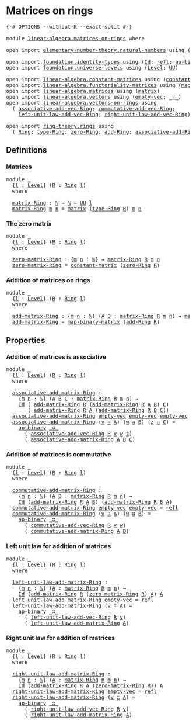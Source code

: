 # Matrices on rings

<pre class="Agda"><a id="30" class="Symbol">{-#</a> <a id="34" class="Keyword">OPTIONS</a> <a id="42" class="Pragma">--without-K</a> <a id="54" class="Pragma">--exact-split</a> <a id="68" class="Symbol">#-}</a>

<a id="73" class="Keyword">module</a> <a id="80" href="linear-algebra.matrices-on-rings.html" class="Module">linear-algebra.matrices-on-rings</a> <a id="113" class="Keyword">where</a>

<a id="120" class="Keyword">open</a> <a id="125" class="Keyword">import</a> <a id="132" href="elementary-number-theory.natural-numbers.html" class="Module">elementary-number-theory.natural-numbers</a> <a id="173" class="Keyword">using</a> <a id="179" class="Symbol">(</a><a id="180" href="elementary-number-theory.natural-numbers.html#1444" class="Datatype">ℕ</a><a id="181" class="Symbol">)</a>

<a id="184" class="Keyword">open</a> <a id="189" class="Keyword">import</a> <a id="196" href="foundation.identity-types.html" class="Module">foundation.identity-types</a> <a id="222" class="Keyword">using</a> <a id="228" class="Symbol">(</a><a id="229" href="foundation-core.identity-types.html#1754" class="Datatype">Id</a><a id="231" class="Symbol">;</a> <a id="233" href="foundation-core.identity-types.html#1807" class="InductiveConstructor">refl</a><a id="237" class="Symbol">;</a> <a id="239" href="foundation-core.identity-types.html#7516" class="Function">ap-binary</a><a id="248" class="Symbol">)</a>
<a id="250" class="Keyword">open</a> <a id="255" class="Keyword">import</a> <a id="262" href="foundation.universe-levels.html" class="Module">foundation.universe-levels</a> <a id="289" class="Keyword">using</a> <a id="295" class="Symbol">(</a><a id="296" href="Agda.Primitive.html#597" class="Postulate">Level</a><a id="301" class="Symbol">;</a> <a id="303" href="foundation-core.universe-levels.html#222" class="Primitive">UU</a><a id="305" class="Symbol">)</a>

<a id="308" class="Keyword">open</a> <a id="313" class="Keyword">import</a> <a id="320" href="linear-algebra.constant-matrices.html" class="Module">linear-algebra.constant-matrices</a> <a id="353" class="Keyword">using</a> <a id="359" class="Symbol">(</a><a id="360" href="linear-algebra.constant-matrices.html#463" class="Function">constant-matrix</a><a id="375" class="Symbol">)</a>
<a id="377" class="Keyword">open</a> <a id="382" class="Keyword">import</a> <a id="389" href="linear-algebra.functoriality-matrices.html" class="Module">linear-algebra.functoriality-matrices</a> <a id="427" class="Keyword">using</a> <a id="433" class="Symbol">(</a><a id="434" href="linear-algebra.functoriality-matrices.html#778" class="Function">map-binary-matrix</a><a id="451" class="Symbol">)</a>
<a id="453" class="Keyword">open</a> <a id="458" class="Keyword">import</a> <a id="465" href="linear-algebra.matrices.html" class="Module">linear-algebra.matrices</a> <a id="489" class="Keyword">using</a> <a id="495" class="Symbol">(</a><a id="496" href="linear-algebra.matrices.html#839" class="Function">matrix</a><a id="502" class="Symbol">)</a>
<a id="504" class="Keyword">open</a> <a id="509" class="Keyword">import</a> <a id="516" href="linear-algebra.vectors.html" class="Module">linear-algebra.vectors</a> <a id="539" class="Keyword">using</a> <a id="545" class="Symbol">(</a><a id="546" href="linear-algebra.vectors.html#518" class="InductiveConstructor">empty-vec</a><a id="555" class="Symbol">;</a> <a id="557" href="linear-algebra.vectors.html#545" class="InductiveConstructor Operator">_∷_</a><a id="560" class="Symbol">)</a>
<a id="562" class="Keyword">open</a> <a id="567" class="Keyword">import</a> <a id="574" href="linear-algebra.vectors-on-rings.html" class="Module">linear-algebra.vectors-on-rings</a> <a id="606" class="Keyword">using</a>
  <a id="614" class="Symbol">(</a> <a id="616" href="linear-algebra.vectors-on-rings.html#2568" class="Function">associative-add-vec-Ring</a><a id="640" class="Symbol">;</a> <a id="642" href="linear-algebra.vectors-on-rings.html#2951" class="Function">commutative-add-vec-Ring</a><a id="666" class="Symbol">;</a>
    <a id="672" href="linear-algebra.vectors-on-rings.html#1999" class="Function">left-unit-law-add-vec-Ring</a><a id="698" class="Symbol">;</a> <a id="700" href="linear-algebra.vectors-on-rings.html#2281" class="Function">right-unit-law-add-vec-Ring</a><a id="727" class="Symbol">)</a>

<a id="730" class="Keyword">open</a> <a id="735" class="Keyword">import</a> <a id="742" href="ring-theory.rings.html" class="Module">ring-theory.rings</a> <a id="760" class="Keyword">using</a>
  <a id="768" class="Symbol">(</a> <a id="770" href="ring-theory.rings.html#2551" class="Function">Ring</a><a id="774" class="Symbol">;</a> <a id="776" href="ring-theory.rings.html#2808" class="Function">type-Ring</a><a id="785" class="Symbol">;</a> <a id="787" href="ring-theory.rings.html#5170" class="Function">zero-Ring</a><a id="796" class="Symbol">;</a> <a id="798" href="ring-theory.rings.html#3153" class="Function">add-Ring</a><a id="806" class="Symbol">;</a> <a id="808" href="ring-theory.rings.html#3474" class="Function">associative-add-Ring</a><a id="828" class="Symbol">)</a>
</pre>
## Definitions

### Matrices

<pre class="Agda"><a id="873" class="Keyword">module</a> <a id="880" href="linear-algebra.matrices-on-rings.html#880" class="Module">_</a>
  <a id="884" class="Symbol">{</a><a id="885" href="linear-algebra.matrices-on-rings.html#885" class="Bound">l</a> <a id="887" class="Symbol">:</a> <a id="889" href="Agda.Primitive.html#597" class="Postulate">Level</a><a id="894" class="Symbol">}</a> <a id="896" class="Symbol">(</a><a id="897" href="linear-algebra.matrices-on-rings.html#897" class="Bound">R</a> <a id="899" class="Symbol">:</a> <a id="901" href="ring-theory.rings.html#2551" class="Function">Ring</a> <a id="906" href="linear-algebra.matrices-on-rings.html#885" class="Bound">l</a><a id="907" class="Symbol">)</a>
  <a id="911" class="Keyword">where</a>
  
  <a id="922" href="linear-algebra.matrices-on-rings.html#922" class="Function">matrix-Ring</a> <a id="934" class="Symbol">:</a> <a id="936" href="elementary-number-theory.natural-numbers.html#1444" class="Datatype">ℕ</a> <a id="938" class="Symbol">→</a> <a id="940" href="elementary-number-theory.natural-numbers.html#1444" class="Datatype">ℕ</a> <a id="942" class="Symbol">→</a> <a id="944" href="foundation-core.universe-levels.html#222" class="Primitive">UU</a> <a id="947" href="linear-algebra.matrices-on-rings.html#885" class="Bound">l</a>
  <a id="951" href="linear-algebra.matrices-on-rings.html#922" class="Function">matrix-Ring</a> <a id="963" href="linear-algebra.matrices-on-rings.html#963" class="Bound">m</a> <a id="965" href="linear-algebra.matrices-on-rings.html#965" class="Bound">n</a> <a id="967" class="Symbol">=</a> <a id="969" href="linear-algebra.matrices.html#839" class="Function">matrix</a> <a id="976" class="Symbol">(</a><a id="977" href="ring-theory.rings.html#2808" class="Function">type-Ring</a> <a id="987" href="linear-algebra.matrices-on-rings.html#897" class="Bound">R</a><a id="988" class="Symbol">)</a> <a id="990" href="linear-algebra.matrices-on-rings.html#963" class="Bound">m</a> <a id="992" href="linear-algebra.matrices-on-rings.html#965" class="Bound">n</a>
</pre>
### The zero matrix

<pre class="Agda"><a id="1028" class="Keyword">module</a> <a id="1035" href="linear-algebra.matrices-on-rings.html#1035" class="Module">_</a>
  <a id="1039" class="Symbol">{</a><a id="1040" href="linear-algebra.matrices-on-rings.html#1040" class="Bound">l</a> <a id="1042" class="Symbol">:</a> <a id="1044" href="Agda.Primitive.html#597" class="Postulate">Level</a><a id="1049" class="Symbol">}</a> <a id="1051" class="Symbol">(</a><a id="1052" href="linear-algebra.matrices-on-rings.html#1052" class="Bound">R</a> <a id="1054" class="Symbol">:</a> <a id="1056" href="ring-theory.rings.html#2551" class="Function">Ring</a> <a id="1061" href="linear-algebra.matrices-on-rings.html#1040" class="Bound">l</a><a id="1062" class="Symbol">)</a>
  <a id="1066" class="Keyword">where</a>

  <a id="1075" href="linear-algebra.matrices-on-rings.html#1075" class="Function">zero-matrix-Ring</a> <a id="1092" class="Symbol">:</a> <a id="1094" class="Symbol">{</a><a id="1095" href="linear-algebra.matrices-on-rings.html#1095" class="Bound">m</a> <a id="1097" href="linear-algebra.matrices-on-rings.html#1097" class="Bound">n</a> <a id="1099" class="Symbol">:</a> <a id="1101" href="elementary-number-theory.natural-numbers.html#1444" class="Datatype">ℕ</a><a id="1102" class="Symbol">}</a> <a id="1104" class="Symbol">→</a> <a id="1106" href="linear-algebra.matrices-on-rings.html#922" class="Function">matrix-Ring</a> <a id="1118" href="linear-algebra.matrices-on-rings.html#1052" class="Bound">R</a> <a id="1120" href="linear-algebra.matrices-on-rings.html#1095" class="Bound">m</a> <a id="1122" href="linear-algebra.matrices-on-rings.html#1097" class="Bound">n</a>
  <a id="1126" href="linear-algebra.matrices-on-rings.html#1075" class="Function">zero-matrix-Ring</a> <a id="1143" class="Symbol">=</a> <a id="1145" href="linear-algebra.constant-matrices.html#463" class="Function">constant-matrix</a> <a id="1161" class="Symbol">(</a><a id="1162" href="ring-theory.rings.html#5170" class="Function">zero-Ring</a> <a id="1172" href="linear-algebra.matrices-on-rings.html#1052" class="Bound">R</a><a id="1173" class="Symbol">)</a>
</pre>
### Addition of matrices on rings

<pre class="Agda"><a id="1223" class="Keyword">module</a> <a id="1230" href="linear-algebra.matrices-on-rings.html#1230" class="Module">_</a>
  <a id="1234" class="Symbol">{</a><a id="1235" href="linear-algebra.matrices-on-rings.html#1235" class="Bound">l</a> <a id="1237" class="Symbol">:</a> <a id="1239" href="Agda.Primitive.html#597" class="Postulate">Level</a><a id="1244" class="Symbol">}</a> <a id="1246" class="Symbol">(</a><a id="1247" href="linear-algebra.matrices-on-rings.html#1247" class="Bound">R</a> <a id="1249" class="Symbol">:</a> <a id="1251" href="ring-theory.rings.html#2551" class="Function">Ring</a> <a id="1256" href="linear-algebra.matrices-on-rings.html#1235" class="Bound">l</a><a id="1257" class="Symbol">)</a>
  <a id="1261" class="Keyword">where</a>

  <a id="1270" href="linear-algebra.matrices-on-rings.html#1270" class="Function">add-matrix-Ring</a> <a id="1286" class="Symbol">:</a> <a id="1288" class="Symbol">{</a><a id="1289" href="linear-algebra.matrices-on-rings.html#1289" class="Bound">m</a> <a id="1291" href="linear-algebra.matrices-on-rings.html#1291" class="Bound">n</a> <a id="1293" class="Symbol">:</a> <a id="1295" href="elementary-number-theory.natural-numbers.html#1444" class="Datatype">ℕ</a><a id="1296" class="Symbol">}</a> <a id="1298" class="Symbol">(</a><a id="1299" href="linear-algebra.matrices-on-rings.html#1299" class="Bound">A</a> <a id="1301" href="linear-algebra.matrices-on-rings.html#1301" class="Bound">B</a> <a id="1303" class="Symbol">:</a> <a id="1305" href="linear-algebra.matrices-on-rings.html#922" class="Function">matrix-Ring</a> <a id="1317" href="linear-algebra.matrices-on-rings.html#1247" class="Bound">R</a> <a id="1319" href="linear-algebra.matrices-on-rings.html#1289" class="Bound">m</a> <a id="1321" href="linear-algebra.matrices-on-rings.html#1291" class="Bound">n</a><a id="1322" class="Symbol">)</a> <a id="1324" class="Symbol">→</a> <a id="1326" href="linear-algebra.matrices-on-rings.html#922" class="Function">matrix-Ring</a> <a id="1338" href="linear-algebra.matrices-on-rings.html#1247" class="Bound">R</a> <a id="1340" href="linear-algebra.matrices-on-rings.html#1289" class="Bound">m</a> <a id="1342" href="linear-algebra.matrices-on-rings.html#1291" class="Bound">n</a>
  <a id="1346" href="linear-algebra.matrices-on-rings.html#1270" class="Function">add-matrix-Ring</a> <a id="1362" class="Symbol">=</a> <a id="1364" href="linear-algebra.functoriality-matrices.html#778" class="Function">map-binary-matrix</a> <a id="1382" class="Symbol">(</a><a id="1383" href="ring-theory.rings.html#3153" class="Function">add-Ring</a> <a id="1392" href="linear-algebra.matrices-on-rings.html#1247" class="Bound">R</a><a id="1393" class="Symbol">)</a>
</pre>
## Properties

### Addition of matrices is associative

<pre class="Agda"><a id="1464" class="Keyword">module</a> <a id="1471" href="linear-algebra.matrices-on-rings.html#1471" class="Module">_</a>
  <a id="1475" class="Symbol">{</a><a id="1476" href="linear-algebra.matrices-on-rings.html#1476" class="Bound">l</a> <a id="1478" class="Symbol">:</a> <a id="1480" href="Agda.Primitive.html#597" class="Postulate">Level</a><a id="1485" class="Symbol">}</a> <a id="1487" class="Symbol">(</a><a id="1488" href="linear-algebra.matrices-on-rings.html#1488" class="Bound">R</a> <a id="1490" class="Symbol">:</a> <a id="1492" href="ring-theory.rings.html#2551" class="Function">Ring</a> <a id="1497" href="linear-algebra.matrices-on-rings.html#1476" class="Bound">l</a><a id="1498" class="Symbol">)</a>
  <a id="1502" class="Keyword">where</a>

  <a id="1511" href="linear-algebra.matrices-on-rings.html#1511" class="Function">associative-add-matrix-Ring</a> <a id="1539" class="Symbol">:</a>
    <a id="1545" class="Symbol">{</a><a id="1546" href="linear-algebra.matrices-on-rings.html#1546" class="Bound">m</a> <a id="1548" href="linear-algebra.matrices-on-rings.html#1548" class="Bound">n</a> <a id="1550" class="Symbol">:</a> <a id="1552" href="elementary-number-theory.natural-numbers.html#1444" class="Datatype">ℕ</a><a id="1553" class="Symbol">}</a> <a id="1555" class="Symbol">(</a><a id="1556" href="linear-algebra.matrices-on-rings.html#1556" class="Bound">A</a> <a id="1558" href="linear-algebra.matrices-on-rings.html#1558" class="Bound">B</a> <a id="1560" href="linear-algebra.matrices-on-rings.html#1560" class="Bound">C</a> <a id="1562" class="Symbol">:</a> <a id="1564" href="linear-algebra.matrices-on-rings.html#922" class="Function">matrix-Ring</a> <a id="1576" href="linear-algebra.matrices-on-rings.html#1488" class="Bound">R</a> <a id="1578" href="linear-algebra.matrices-on-rings.html#1546" class="Bound">m</a> <a id="1580" href="linear-algebra.matrices-on-rings.html#1548" class="Bound">n</a><a id="1581" class="Symbol">)</a> <a id="1583" class="Symbol">→</a>
    <a id="1589" href="foundation-core.identity-types.html#1754" class="Datatype">Id</a> <a id="1592" class="Symbol">(</a> <a id="1594" href="linear-algebra.matrices-on-rings.html#1270" class="Function">add-matrix-Ring</a> <a id="1610" href="linear-algebra.matrices-on-rings.html#1488" class="Bound">R</a> <a id="1612" class="Symbol">(</a><a id="1613" href="linear-algebra.matrices-on-rings.html#1270" class="Function">add-matrix-Ring</a> <a id="1629" href="linear-algebra.matrices-on-rings.html#1488" class="Bound">R</a> <a id="1631" href="linear-algebra.matrices-on-rings.html#1556" class="Bound">A</a> <a id="1633" href="linear-algebra.matrices-on-rings.html#1558" class="Bound">B</a><a id="1634" class="Symbol">)</a> <a id="1636" href="linear-algebra.matrices-on-rings.html#1560" class="Bound">C</a><a id="1637" class="Symbol">)</a>
       <a id="1646" class="Symbol">(</a> <a id="1648" href="linear-algebra.matrices-on-rings.html#1270" class="Function">add-matrix-Ring</a> <a id="1664" href="linear-algebra.matrices-on-rings.html#1488" class="Bound">R</a> <a id="1666" href="linear-algebra.matrices-on-rings.html#1556" class="Bound">A</a> <a id="1668" class="Symbol">(</a><a id="1669" href="linear-algebra.matrices-on-rings.html#1270" class="Function">add-matrix-Ring</a> <a id="1685" href="linear-algebra.matrices-on-rings.html#1488" class="Bound">R</a> <a id="1687" href="linear-algebra.matrices-on-rings.html#1558" class="Bound">B</a> <a id="1689" href="linear-algebra.matrices-on-rings.html#1560" class="Bound">C</a><a id="1690" class="Symbol">))</a>
  <a id="1695" href="linear-algebra.matrices-on-rings.html#1511" class="Function">associative-add-matrix-Ring</a> <a id="1723" href="linear-algebra.vectors.html#518" class="InductiveConstructor">empty-vec</a> <a id="1733" href="linear-algebra.vectors.html#518" class="InductiveConstructor">empty-vec</a> <a id="1743" href="linear-algebra.vectors.html#518" class="InductiveConstructor">empty-vec</a> <a id="1753" class="Symbol">=</a> <a id="1755" href="foundation-core.identity-types.html#1807" class="InductiveConstructor">refl</a>
  <a id="1762" href="linear-algebra.matrices-on-rings.html#1511" class="Function">associative-add-matrix-Ring</a> <a id="1790" class="Symbol">(</a><a id="1791" href="linear-algebra.matrices-on-rings.html#1791" class="Bound">v</a> <a id="1793" href="linear-algebra.vectors.html#545" class="InductiveConstructor Operator">∷</a> <a id="1795" href="linear-algebra.matrices-on-rings.html#1795" class="Bound">A</a><a id="1796" class="Symbol">)</a> <a id="1798" class="Symbol">(</a><a id="1799" href="linear-algebra.matrices-on-rings.html#1799" class="Bound">w</a> <a id="1801" href="linear-algebra.vectors.html#545" class="InductiveConstructor Operator">∷</a> <a id="1803" href="linear-algebra.matrices-on-rings.html#1803" class="Bound">B</a><a id="1804" class="Symbol">)</a> <a id="1806" class="Symbol">(</a><a id="1807" href="linear-algebra.matrices-on-rings.html#1807" class="Bound">z</a> <a id="1809" href="linear-algebra.vectors.html#545" class="InductiveConstructor Operator">∷</a> <a id="1811" href="linear-algebra.matrices-on-rings.html#1811" class="Bound">C</a><a id="1812" class="Symbol">)</a> <a id="1814" class="Symbol">=</a>
    <a id="1820" href="foundation-core.identity-types.html#7516" class="Function">ap-binary</a> <a id="1830" href="linear-algebra.vectors.html#545" class="InductiveConstructor Operator">_∷_</a>
      <a id="1840" class="Symbol">(</a> <a id="1842" href="linear-algebra.vectors-on-rings.html#2568" class="Function">associative-add-vec-Ring</a> <a id="1867" href="linear-algebra.matrices-on-rings.html#1488" class="Bound">R</a> <a id="1869" href="linear-algebra.matrices-on-rings.html#1791" class="Bound">v</a> <a id="1871" href="linear-algebra.matrices-on-rings.html#1799" class="Bound">w</a> <a id="1873" href="linear-algebra.matrices-on-rings.html#1807" class="Bound">z</a><a id="1874" class="Symbol">)</a>
      <a id="1882" class="Symbol">(</a> <a id="1884" href="linear-algebra.matrices-on-rings.html#1511" class="Function">associative-add-matrix-Ring</a> <a id="1912" href="linear-algebra.matrices-on-rings.html#1795" class="Bound">A</a> <a id="1914" href="linear-algebra.matrices-on-rings.html#1803" class="Bound">B</a> <a id="1916" href="linear-algebra.matrices-on-rings.html#1811" class="Bound">C</a><a id="1917" class="Symbol">)</a>
</pre>
### Addition of matrices is commutative

<pre class="Agda"><a id="1973" class="Keyword">module</a> <a id="1980" href="linear-algebra.matrices-on-rings.html#1980" class="Module">_</a>
  <a id="1984" class="Symbol">{</a><a id="1985" href="linear-algebra.matrices-on-rings.html#1985" class="Bound">l</a> <a id="1987" class="Symbol">:</a> <a id="1989" href="Agda.Primitive.html#597" class="Postulate">Level</a><a id="1994" class="Symbol">}</a> <a id="1996" class="Symbol">(</a><a id="1997" href="linear-algebra.matrices-on-rings.html#1997" class="Bound">R</a> <a id="1999" class="Symbol">:</a> <a id="2001" href="ring-theory.rings.html#2551" class="Function">Ring</a> <a id="2006" href="linear-algebra.matrices-on-rings.html#1985" class="Bound">l</a><a id="2007" class="Symbol">)</a>
  <a id="2011" class="Keyword">where</a>

  <a id="2020" href="linear-algebra.matrices-on-rings.html#2020" class="Function">commutative-add-matrix-Ring</a> <a id="2048" class="Symbol">:</a>
    <a id="2054" class="Symbol">{</a><a id="2055" href="linear-algebra.matrices-on-rings.html#2055" class="Bound">m</a> <a id="2057" href="linear-algebra.matrices-on-rings.html#2057" class="Bound">n</a> <a id="2059" class="Symbol">:</a> <a id="2061" href="elementary-number-theory.natural-numbers.html#1444" class="Datatype">ℕ</a><a id="2062" class="Symbol">}</a> <a id="2064" class="Symbol">(</a><a id="2065" href="linear-algebra.matrices-on-rings.html#2065" class="Bound">A</a> <a id="2067" href="linear-algebra.matrices-on-rings.html#2067" class="Bound">B</a> <a id="2069" class="Symbol">:</a> <a id="2071" href="linear-algebra.matrices-on-rings.html#922" class="Function">matrix-Ring</a> <a id="2083" href="linear-algebra.matrices-on-rings.html#1997" class="Bound">R</a> <a id="2085" href="linear-algebra.matrices-on-rings.html#2055" class="Bound">m</a> <a id="2087" href="linear-algebra.matrices-on-rings.html#2057" class="Bound">n</a><a id="2088" class="Symbol">)</a> <a id="2090" class="Symbol">→</a>
    <a id="2096" href="foundation-core.identity-types.html#1754" class="Datatype">Id</a> <a id="2099" class="Symbol">(</a><a id="2100" href="linear-algebra.matrices-on-rings.html#1270" class="Function">add-matrix-Ring</a> <a id="2116" href="linear-algebra.matrices-on-rings.html#1997" class="Bound">R</a> <a id="2118" href="linear-algebra.matrices-on-rings.html#2065" class="Bound">A</a> <a id="2120" href="linear-algebra.matrices-on-rings.html#2067" class="Bound">B</a><a id="2121" class="Symbol">)</a> <a id="2123" class="Symbol">(</a><a id="2124" href="linear-algebra.matrices-on-rings.html#1270" class="Function">add-matrix-Ring</a> <a id="2140" href="linear-algebra.matrices-on-rings.html#1997" class="Bound">R</a> <a id="2142" href="linear-algebra.matrices-on-rings.html#2067" class="Bound">B</a> <a id="2144" href="linear-algebra.matrices-on-rings.html#2065" class="Bound">A</a><a id="2145" class="Symbol">)</a>
  <a id="2149" href="linear-algebra.matrices-on-rings.html#2020" class="Function">commutative-add-matrix-Ring</a> <a id="2177" href="linear-algebra.vectors.html#518" class="InductiveConstructor">empty-vec</a> <a id="2187" href="linear-algebra.vectors.html#518" class="InductiveConstructor">empty-vec</a> <a id="2197" class="Symbol">=</a> <a id="2199" href="foundation-core.identity-types.html#1807" class="InductiveConstructor">refl</a>
  <a id="2206" href="linear-algebra.matrices-on-rings.html#2020" class="Function">commutative-add-matrix-Ring</a> <a id="2234" class="Symbol">(</a><a id="2235" href="linear-algebra.matrices-on-rings.html#2235" class="Bound">v</a> <a id="2237" href="linear-algebra.vectors.html#545" class="InductiveConstructor Operator">∷</a> <a id="2239" href="linear-algebra.matrices-on-rings.html#2239" class="Bound">A</a><a id="2240" class="Symbol">)</a> <a id="2242" class="Symbol">(</a><a id="2243" href="linear-algebra.matrices-on-rings.html#2243" class="Bound">w</a> <a id="2245" href="linear-algebra.vectors.html#545" class="InductiveConstructor Operator">∷</a> <a id="2247" href="linear-algebra.matrices-on-rings.html#2247" class="Bound">B</a><a id="2248" class="Symbol">)</a> <a id="2250" class="Symbol">=</a>
    <a id="2256" href="foundation-core.identity-types.html#7516" class="Function">ap-binary</a> <a id="2266" href="linear-algebra.vectors.html#545" class="InductiveConstructor Operator">_∷_</a>
      <a id="2276" class="Symbol">(</a> <a id="2278" href="linear-algebra.vectors-on-rings.html#2951" class="Function">commutative-add-vec-Ring</a> <a id="2303" href="linear-algebra.matrices-on-rings.html#1997" class="Bound">R</a> <a id="2305" href="linear-algebra.matrices-on-rings.html#2235" class="Bound">v</a> <a id="2307" href="linear-algebra.matrices-on-rings.html#2243" class="Bound">w</a><a id="2308" class="Symbol">)</a>
      <a id="2316" class="Symbol">(</a> <a id="2318" href="linear-algebra.matrices-on-rings.html#2020" class="Function">commutative-add-matrix-Ring</a> <a id="2346" href="linear-algebra.matrices-on-rings.html#2239" class="Bound">A</a> <a id="2348" href="linear-algebra.matrices-on-rings.html#2247" class="Bound">B</a><a id="2349" class="Symbol">)</a>
</pre>
### Left unit law for addition of matrices

<pre class="Agda"><a id="2408" class="Keyword">module</a> <a id="2415" href="linear-algebra.matrices-on-rings.html#2415" class="Module">_</a>
  <a id="2419" class="Symbol">{</a><a id="2420" href="linear-algebra.matrices-on-rings.html#2420" class="Bound">l</a> <a id="2422" class="Symbol">:</a> <a id="2424" href="Agda.Primitive.html#597" class="Postulate">Level</a><a id="2429" class="Symbol">}</a> <a id="2431" class="Symbol">(</a><a id="2432" href="linear-algebra.matrices-on-rings.html#2432" class="Bound">R</a> <a id="2434" class="Symbol">:</a> <a id="2436" href="ring-theory.rings.html#2551" class="Function">Ring</a> <a id="2441" href="linear-algebra.matrices-on-rings.html#2420" class="Bound">l</a><a id="2442" class="Symbol">)</a>
  <a id="2446" class="Keyword">where</a>

  <a id="2455" href="linear-algebra.matrices-on-rings.html#2455" class="Function">left-unit-law-add-matrix-Ring</a> <a id="2485" class="Symbol">:</a>
    <a id="2491" class="Symbol">{</a><a id="2492" href="linear-algebra.matrices-on-rings.html#2492" class="Bound">m</a> <a id="2494" href="linear-algebra.matrices-on-rings.html#2494" class="Bound">n</a> <a id="2496" class="Symbol">:</a> <a id="2498" href="elementary-number-theory.natural-numbers.html#1444" class="Datatype">ℕ</a><a id="2499" class="Symbol">}</a> <a id="2501" class="Symbol">(</a><a id="2502" href="linear-algebra.matrices-on-rings.html#2502" class="Bound">A</a> <a id="2504" class="Symbol">:</a> <a id="2506" href="linear-algebra.matrices-on-rings.html#922" class="Function">matrix-Ring</a> <a id="2518" href="linear-algebra.matrices-on-rings.html#2432" class="Bound">R</a> <a id="2520" href="linear-algebra.matrices-on-rings.html#2492" class="Bound">m</a> <a id="2522" href="linear-algebra.matrices-on-rings.html#2494" class="Bound">n</a><a id="2523" class="Symbol">)</a> <a id="2525" class="Symbol">→</a>
    <a id="2531" href="foundation-core.identity-types.html#1754" class="Datatype">Id</a> <a id="2534" class="Symbol">(</a><a id="2535" href="linear-algebra.matrices-on-rings.html#1270" class="Function">add-matrix-Ring</a> <a id="2551" href="linear-algebra.matrices-on-rings.html#2432" class="Bound">R</a> <a id="2553" class="Symbol">(</a><a id="2554" href="linear-algebra.matrices-on-rings.html#1075" class="Function">zero-matrix-Ring</a> <a id="2571" href="linear-algebra.matrices-on-rings.html#2432" class="Bound">R</a><a id="2572" class="Symbol">)</a> <a id="2574" href="linear-algebra.matrices-on-rings.html#2502" class="Bound">A</a><a id="2575" class="Symbol">)</a> <a id="2577" href="linear-algebra.matrices-on-rings.html#2502" class="Bound">A</a>
  <a id="2581" href="linear-algebra.matrices-on-rings.html#2455" class="Function">left-unit-law-add-matrix-Ring</a> <a id="2611" href="linear-algebra.vectors.html#518" class="InductiveConstructor">empty-vec</a> <a id="2621" class="Symbol">=</a> <a id="2623" href="foundation-core.identity-types.html#1807" class="InductiveConstructor">refl</a>
  <a id="2630" href="linear-algebra.matrices-on-rings.html#2455" class="Function">left-unit-law-add-matrix-Ring</a> <a id="2660" class="Symbol">(</a><a id="2661" href="linear-algebra.matrices-on-rings.html#2661" class="Bound">v</a> <a id="2663" href="linear-algebra.vectors.html#545" class="InductiveConstructor Operator">∷</a> <a id="2665" href="linear-algebra.matrices-on-rings.html#2665" class="Bound">A</a><a id="2666" class="Symbol">)</a> <a id="2668" class="Symbol">=</a>
    <a id="2674" href="foundation-core.identity-types.html#7516" class="Function">ap-binary</a> <a id="2684" href="linear-algebra.vectors.html#545" class="InductiveConstructor Operator">_∷_</a>
      <a id="2694" class="Symbol">(</a> <a id="2696" href="linear-algebra.vectors-on-rings.html#1999" class="Function">left-unit-law-add-vec-Ring</a> <a id="2723" href="linear-algebra.matrices-on-rings.html#2432" class="Bound">R</a> <a id="2725" href="linear-algebra.matrices-on-rings.html#2661" class="Bound">v</a><a id="2726" class="Symbol">)</a>
      <a id="2734" class="Symbol">(</a> <a id="2736" href="linear-algebra.matrices-on-rings.html#2455" class="Function">left-unit-law-add-matrix-Ring</a> <a id="2766" href="linear-algebra.matrices-on-rings.html#2665" class="Bound">A</a><a id="2767" class="Symbol">)</a>
</pre>
### Right unit law for addition of matrices

<pre class="Agda"><a id="2827" class="Keyword">module</a> <a id="2834" href="linear-algebra.matrices-on-rings.html#2834" class="Module">_</a>
  <a id="2838" class="Symbol">{</a><a id="2839" href="linear-algebra.matrices-on-rings.html#2839" class="Bound">l</a> <a id="2841" class="Symbol">:</a> <a id="2843" href="Agda.Primitive.html#597" class="Postulate">Level</a><a id="2848" class="Symbol">}</a> <a id="2850" class="Symbol">(</a><a id="2851" href="linear-algebra.matrices-on-rings.html#2851" class="Bound">R</a> <a id="2853" class="Symbol">:</a> <a id="2855" href="ring-theory.rings.html#2551" class="Function">Ring</a> <a id="2860" href="linear-algebra.matrices-on-rings.html#2839" class="Bound">l</a><a id="2861" class="Symbol">)</a>
  <a id="2865" class="Keyword">where</a>

  <a id="2874" href="linear-algebra.matrices-on-rings.html#2874" class="Function">right-unit-law-add-matrix-Ring</a> <a id="2905" class="Symbol">:</a>
    <a id="2911" class="Symbol">{</a><a id="2912" href="linear-algebra.matrices-on-rings.html#2912" class="Bound">m</a> <a id="2914" href="linear-algebra.matrices-on-rings.html#2914" class="Bound">n</a> <a id="2916" class="Symbol">:</a> <a id="2918" href="elementary-number-theory.natural-numbers.html#1444" class="Datatype">ℕ</a><a id="2919" class="Symbol">}</a> <a id="2921" class="Symbol">(</a><a id="2922" href="linear-algebra.matrices-on-rings.html#2922" class="Bound">A</a> <a id="2924" class="Symbol">:</a> <a id="2926" href="linear-algebra.matrices-on-rings.html#922" class="Function">matrix-Ring</a> <a id="2938" href="linear-algebra.matrices-on-rings.html#2851" class="Bound">R</a> <a id="2940" href="linear-algebra.matrices-on-rings.html#2912" class="Bound">m</a> <a id="2942" href="linear-algebra.matrices-on-rings.html#2914" class="Bound">n</a><a id="2943" class="Symbol">)</a> <a id="2945" class="Symbol">→</a>
    <a id="2951" href="foundation-core.identity-types.html#1754" class="Datatype">Id</a> <a id="2954" class="Symbol">(</a><a id="2955" href="linear-algebra.matrices-on-rings.html#1270" class="Function">add-matrix-Ring</a> <a id="2971" href="linear-algebra.matrices-on-rings.html#2851" class="Bound">R</a> <a id="2973" href="linear-algebra.matrices-on-rings.html#2922" class="Bound">A</a> <a id="2975" class="Symbol">(</a><a id="2976" href="linear-algebra.matrices-on-rings.html#1075" class="Function">zero-matrix-Ring</a> <a id="2993" href="linear-algebra.matrices-on-rings.html#2851" class="Bound">R</a><a id="2994" class="Symbol">))</a> <a id="2997" href="linear-algebra.matrices-on-rings.html#2922" class="Bound">A</a>
  <a id="3001" href="linear-algebra.matrices-on-rings.html#2874" class="Function">right-unit-law-add-matrix-Ring</a> <a id="3032" href="linear-algebra.vectors.html#518" class="InductiveConstructor">empty-vec</a> <a id="3042" class="Symbol">=</a> <a id="3044" href="foundation-core.identity-types.html#1807" class="InductiveConstructor">refl</a>
  <a id="3051" href="linear-algebra.matrices-on-rings.html#2874" class="Function">right-unit-law-add-matrix-Ring</a> <a id="3082" class="Symbol">(</a><a id="3083" href="linear-algebra.matrices-on-rings.html#3083" class="Bound">v</a> <a id="3085" href="linear-algebra.vectors.html#545" class="InductiveConstructor Operator">∷</a> <a id="3087" href="linear-algebra.matrices-on-rings.html#3087" class="Bound">A</a><a id="3088" class="Symbol">)</a> <a id="3090" class="Symbol">=</a>
    <a id="3096" href="foundation-core.identity-types.html#7516" class="Function">ap-binary</a> <a id="3106" href="linear-algebra.vectors.html#545" class="InductiveConstructor Operator">_∷_</a>
      <a id="3116" class="Symbol">(</a> <a id="3118" href="linear-algebra.vectors-on-rings.html#2281" class="Function">right-unit-law-add-vec-Ring</a> <a id="3146" href="linear-algebra.matrices-on-rings.html#2851" class="Bound">R</a> <a id="3148" href="linear-algebra.matrices-on-rings.html#3083" class="Bound">v</a><a id="3149" class="Symbol">)</a>
      <a id="3157" class="Symbol">(</a> <a id="3159" href="linear-algebra.matrices-on-rings.html#2874" class="Function">right-unit-law-add-matrix-Ring</a> <a id="3190" href="linear-algebra.matrices-on-rings.html#3087" class="Bound">A</a><a id="3191" class="Symbol">)</a>
</pre>